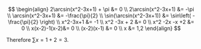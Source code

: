 $$
\begin{align}
2\arcsin(x^2-3x+1) + \pi &= 0 \\
2\arcsin(x^2-3x+1)  &= -\pi \\
\arcsin(x^2-3x+1)  &= -\frac{\pi}{2} \\
\sin(\arcsin(x^2-3x+1)) &= \sin\left( -\frac{\pi}{2} \right) \\
x^2-3x+1 &= -1 \\
x^2 -3x + 2 &= 0 \\
x^2 -2x -x +2 &= 0 \\
x(x-2)-1(x-2)&= 0 \\
(x-2)(x-1) &= 0 \\
x &= 1,2
\end{align}
$$

Therefore $\sum x = 1 + 2  = 3$.
